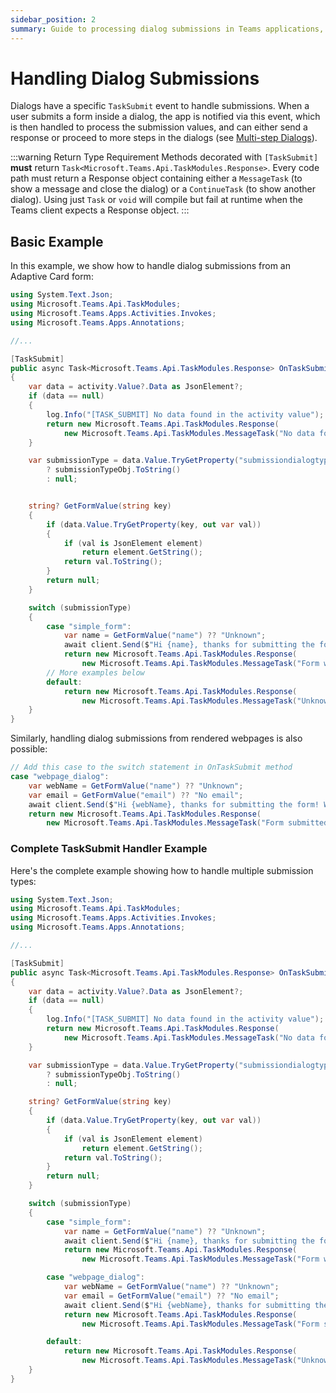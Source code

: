 ```yaml
---
sidebar_position: 2
summary: Guide to processing dialog submissions in Teams applications, showing how to handle form data from both Adaptive Cards and web pages using the dialog.submit event handler with examples for different submission types.
---
```


# Handling Dialog Submissions

Dialogs have a specific `TaskSubmit` event to handle submissions. When a user submits a form inside a dialog, the app is notified via this event, which is then handled to process the submission values, and can either send a response or proceed to more steps in the dialogs (see [Multi-step Dialogs](./handling-multi-step-forms)).

:::warning Return Type Requirement
Methods decorated with `[TaskSubmit]` **must** return `Task<Microsoft.Teams.Api.TaskModules.Response>`. Every code path must return a Response object containing either a `MessageTask` (to show a message and close the dialog) or a `ContinueTask` (to show another dialog). Using just `Task` or `void` will compile but fail at runtime when the Teams client expects a Response object.
:::

## Basic Example

In this example, we show how to handle dialog submissions from an Adaptive Card form:

```csharp
using System.Text.Json;
using Microsoft.Teams.Api.TaskModules;
using Microsoft.Teams.Apps.Activities.Invokes;
using Microsoft.Teams.Apps.Annotations;

//...

[TaskSubmit]
public async Task<Microsoft.Teams.Api.TaskModules.Response> OnTaskSubmit([Context] Tasks.SubmitActivity activity, [Context] IContext.Client client, [Context] ILogger log)
{
    var data = activity.Value?.Data as JsonElement?;
    if (data == null)
    {
        log.Info("[TASK_SUBMIT] No data found in the activity value");
        return new Microsoft.Teams.Api.TaskModules.Response(
            new Microsoft.Teams.Api.TaskModules.MessageTask("No data found in the activity value"));
    }

    var submissionType = data.Value.TryGetProperty("submissiondialogtype", out var submissionTypeObj) && submissionTypeObj.ValueKind == JsonValueKind.String
        ? submissionTypeObj.ToString()
        : null;


    string? GetFormValue(string key)
    {
        if (data.Value.TryGetProperty(key, out var val))
        {
            if (val is JsonElement element)
                return element.GetString();
            return val.ToString();
        }
        return null;
    }

    switch (submissionType)
    {
        case "simple_form":
            var name = GetFormValue("name") ?? "Unknown";
            await client.Send($"Hi {name}, thanks for submitting the form!");
            return new Microsoft.Teams.Api.TaskModules.Response(
                new Microsoft.Teams.Api.TaskModules.MessageTask("Form was submitted"));
        // More examples below
        default:
            return new Microsoft.Teams.Api.TaskModules.Response(
                new Microsoft.Teams.Api.TaskModules.MessageTask("Unknown submission type"));
    }
}
```

Similarly, handling dialog submissions from rendered webpages is also possible:

```csharp
// Add this case to the switch statement in OnTaskSubmit method
case "webpage_dialog":
    var webName = GetFormValue("name") ?? "Unknown";
    var email = GetFormValue("email") ?? "No email";
    await client.Send($"Hi {webName}, thanks for submitting the form! We got that your email is {email}");
    return new Microsoft.Teams.Api.TaskModules.Response(
        new Microsoft.Teams.Api.TaskModules.MessageTask("Form submitted successfully"));
```

### Complete TaskSubmit Handler Example

Here's the complete example showing how to handle multiple submission types:

```csharp
using System.Text.Json;
using Microsoft.Teams.Api.TaskModules;
using Microsoft.Teams.Apps.Activities.Invokes;
using Microsoft.Teams.Apps.Annotations;

//...

[TaskSubmit]
public async Task<Microsoft.Teams.Api.TaskModules.Response> OnTaskSubmit([Context] Tasks.SubmitActivity activity, [Context] IContext.Client client, [Context] ILogger log)
{
    var data = activity.Value?.Data as JsonElement?;
    if (data == null)
    {
        log.Info("[TASK_SUBMIT] No data found in the activity value");
        return new Microsoft.Teams.Api.TaskModules.Response(
            new Microsoft.Teams.Api.TaskModules.MessageTask("No data found in the activity value"));
    }

    var submissionType = data.Value.TryGetProperty("submissiondialogtype", out var submissionTypeObj) && submissionTypeObj.ValueKind == JsonValueKind.String
        ? submissionTypeObj.ToString()
        : null;

    string? GetFormValue(string key)
    {
        if (data.Value.TryGetProperty(key, out var val))
        {
            if (val is JsonElement element)
                return element.GetString();
            return val.ToString();
        }
        return null;
    }

    switch (submissionType)
    {
        case "simple_form":
            var name = GetFormValue("name") ?? "Unknown";
            await client.Send($"Hi {name}, thanks for submitting the form!");
            return new Microsoft.Teams.Api.TaskModules.Response(
                new Microsoft.Teams.Api.TaskModules.MessageTask("Form was submitted"));

        case "webpage_dialog":
            var webName = GetFormValue("name") ?? "Unknown";
            var email = GetFormValue("email") ?? "No email";
            await client.Send($"Hi {webName}, thanks for submitting the form! We got that your email is {email}");
            return new Microsoft.Teams.Api.TaskModules.Response(
                new Microsoft.Teams.Api.TaskModules.MessageTask("Form submitted successfully"));

        default:
            return new Microsoft.Teams.Api.TaskModules.Response(
                new Microsoft.Teams.Api.TaskModules.MessageTask("Unknown submission type"));
    }
}
```
